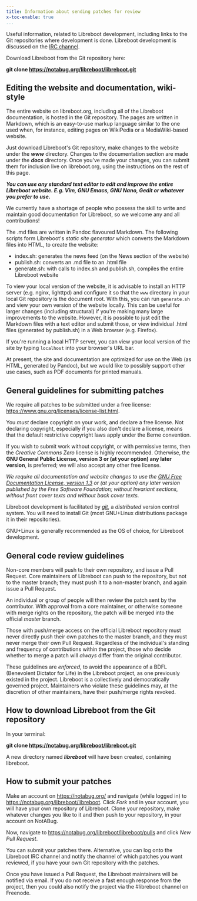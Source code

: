 ```yaml
---
title: Information about sending patches for review
x-toc-enable: true
...
```


Useful information, related to Libreboot development, including links to the
Git repositories where development is done. Libreboot development is discussed
on the [IRC channel](https://webchat.freenode.net/?channels=libreboot).

Download Libreboot from the Git repository here:

**git clone https://notabug.org/libreboot/libreboot.git**

Editing the website and documentation, wiki-style
-------------------------------------------------

The entire website on libreboot.org, including all of the Libreboot
documentation, is hosted in the Git repository. The pages are written in
Markdown, which is an easy-to-use markup language similar to the one used
when, for instance, editing pages on WikiPedia or a MediaWiki-based website.

Just download Libreboot's Git repository, make changes to the website under
the ***www*** directory. Changes to the documentation section are made under
the ***docs*** directory. Once you've made your changes, you can submit them
for inclusion live on libreboot.org, using the instructions on the rest of this
page.

***You can use any standard text editor to edit and improve the entire
Libreboot website. E.g. Vim, GNU Emacs, GNU Nano, Gedit or whatever you
prefer to use.***

We currently have a shortage of people who possess the skill to write and
maintain good documentation for Libreboot, so we welcome any and all
contributions!

The .md files are written in Pandoc flavoured Markdown. The following scripts
form Libreboot's *static site generator* which converts the Markdown files into
HTML, to create the website:

- index.sh: generates the news feed (on the News section of the website)
- publish.sh: converts an .md file to an .html file
- generate.sh: with calls to index.sh and publish.sh, compiles the entire
  Libreboot website

To view your local version of the website, it is advisable to install an HTTP
server (e.g. nginx, lighttpd) and configure it so that the `www` directory in
your local Git repository is the document root. With this, you can run
`generate.sh` and view your own version of the website locally. This can be
useful for larger changes (including structural) if you're making many large
improvements to the website. However, it is possible to just edit the Markdown
files with a text editor and submit those, or view individual .html files
(generated by publish.sh) in a Web browser (e.g. Firefox).

If you're running a local HTTP server, you can view your local version of the
site by typing `localhost` into your browser's URL bar.

At present, the site and documentation are optimized for use on the Web (as
HTML, generated by Pandoc), but we would like to possibly support other use
cases, such as PDF documents for printed manuals.

General guidelines for submitting patches
-----------------------------------------

We require all patches to be submitted under a free license:
<https://www.gnu.org/licenses/license-list.html>.

You *must* declare copyright on your work, and declare a free license. Not
declaring copyright, especially if you also don't declare a license, means that
the default restrictive copyright laws apply under the Berne convention.

If you wish to submit work without copyright, or with permissive terms, then
the *Creative Commons Zero* license is highly recommended. Otherwise, the **GNU
General Public License, version 3 or (at your option) any later version**, is
preferred; we will also accept any other free license.

*We require all documentation and website changes to use the [GNU Free
Documentation License, version 1.3](docs/fdl-1.3.md) or (at your option) any
later version published by the Free Software Foundation; without Invariant
sections, without front cover texts and without back cover texts.*

Libreboot development is facilitated by *[git](https://git-scm.com/)*, a
*distributed* version control system. You will need to install Git (most
GNU+Linux distributions package it in their repositories).

GNU+Linux is generally recommended as the OS of choice, for Libreboot
development.

General code review guidelines
------------------------------

Non-core members will push to their own repository, and issue a Pull Request.
Core maintainers of Libreboot can push to the repository, but not to the master
branch; they must push it to a non-master branch, and again issue a Pull
Request.

An individual or group of people will then review the patch sent by the
contributor. With approval from a core maintainer, or otherwise someone with
merge rights on the repository, the patch will be merged into the official
*master* branch.

Those with push/merge access on the official Libreboot repository must never
directly push their own patches to the master branch, and they must never
merge their own Pull Request. Regardless of the individual's standing and
frequency of contributions within the project, those who decide whether to
merge a patch will *always* differ from the original contributor.

These guidelines are *enforced*, to avoid the appearance of a BDFL (Benevolent
Dictator for Life) in the Libreboot project, as one previously existed in the
project. Libreboot is a collectively and democratically governed project.
Maintainers who violate these guidelines may, at the discretion of other
maintainers, have their push/merge rights revoked.

How to download Libreboot from the Git repository
-------------------------------------------------

In your terminal:

**git clone https://notabug.org/libreboot/libreboot.git**

A new directory named ***libreboot*** will have been created, containing
libreboot.

How to submit your patches 
--------------------------

Make an account on <https://notabug.org/> and navigate (while logged in) to
<https://notabug.org/libreboot/libreboot>. Click *Fork* and in your account,
you will have your own repository of Libreboot. Clone your repository, make
whatever changes you like to it and then push to your repository, in your
account on NotABug.

Now, navigate to <https://notabug.org/libreboot/libreboot/pulls> and click
*New Pull Request*. 

You can submit your patches there. Alternative, you can log onto the Libreboot
IRC channel and notify the channel of which patches you want reviewed, if you
have your own Git repository with the patches.

Once you have issued a Pull Request, the Libreboot maintainers will be notified
via email. If you do not receive a fast enough response from the project, then
you could also notify the project via the #libreboot channel on Freenode.
